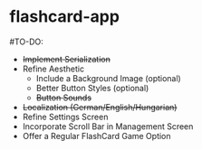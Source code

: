 # flashcard-app

#TO-DO:
  * <del>Implement Serialization </del> <br /> 
  * Refine Aesthetic <br /> 
      * Include a Background Image (optional) <br /> 
      * Better Button Styles (optional)
      * <del>Button Sounds<del>
  * <del>Localization (German/English/Hungarian) <del> <br /> 
  * Refine Settings Screen
  * Incorporate Scroll Bar in Management Screen
  * Offer a Regular FlashCard Game Option <br /> 
